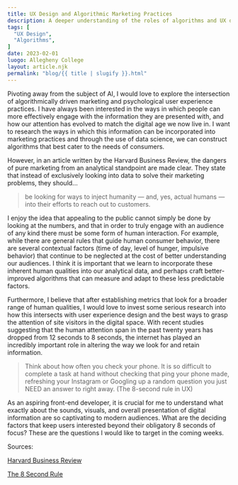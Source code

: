 ```yaml
---
title: UX Design and Algorithmic Marketing Practices
description: A deeper understanding of the roles of algorithms and UX design in the market place.
tags: [
  "UX Design",
  "Algorithms",
]
date: 2023-02-01
luogo: Allegheny College
layout: article.njk
permalink: "blog/{{ title | slugify }}.html"
---
```


Pivoting away from the subject of AI, I would love to explore the intersection of algorithmically driven marketing and psychological user experience practices. I have always been interested in the ways in which people can more effectively engage with the information they are presented with, and how our attention has evolved to match the digital age we now live in. I want to research the ways in which this information can be incorporated into marketing practices and through the use of data science, we can construct algorithms that best cater to the needs of consumers. 

However, in an article written by the Harvard Business Review, the dangers of pure marketing from an analytical standpoint are made clear. They state that instead of exclusively looking into data to solve their marketing problems, they should...

>be looking for ways to inject humanity — and, yes, actual humans — into their efforts to reach out to customers.

I enjoy the idea that appealing to the public cannot simply be done by looking at the numbers, and that in order to truly engage with an audience of any kind there must be some form of human interaction. For example, while there are general rules that guide human consumer behavior, there are several contextual factors (time of day, level of hunger, impulsive behavior) that continue to be neglected at the cost of better understanding our audiences. I think it is important that we learn to incorporate these inherent human qualities into our analytical data, and perhaps craft better-improved algorithms that can measure and adapt to these less predictable factors.

Furthermore, I believe that after establishing metrics that look for a broader range of human qualities, I would love to invest some serious research into how this intersects with user experience design and the best ways to grasp the attention of site visitors in the digital space. With recent studies suggesting that the human attention span in the past twenty years has dropped from 12 seconds to 8 seconds, the internet has played an incredibly important role in altering the way we look for and retain information. 

> Think about how often you check your phone. It is so difficult to complete a task at hand without checking that ping your phone made, refreshing your Instagram or Googling up a random question you just NEED an answer to right away. (The 8-second rule in UX)

As an aspiring front-end developer, it is crucial for me to understand what exactly about the sounds, visuals, and overall presentation of digital information are so captivating to modern audiences. What are the deciding factors that keep users interested beyond their obligatory 8 seconds of focus? These are the questions I would like to target in the coming weeks.

Sources:

[Harvard Business Review](https://hbr.org/2015/06/the-perils-of-algorithm-based-marketing)

[The 8 Second Rule](https://uxdesign.cc/the-8-second-rule-ef2a60c5813c)
